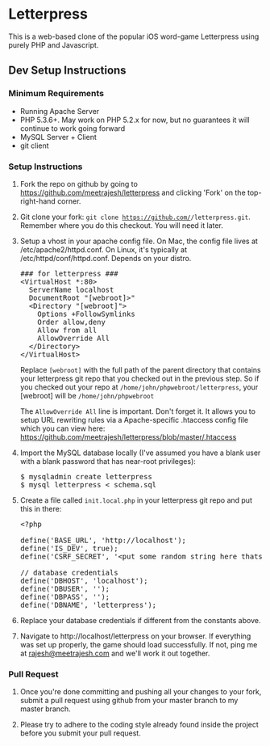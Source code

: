Letterpress
===========

This is a web-based clone of the popular iOS word-game Letterpress using
purely PHP and Javascript.


Dev Setup Instructions
----------------------

### Minimum Requirements

* Running Apache Server
* PHP 5.3.6+. May work on PHP 5.2.x for now, but no guarantees it will continue to work going forward
* MySQL Server + Client
* git client

### Setup Instructions

1. Fork the repo on github by going to https://github.com/meetrajesh/letterpress and clicking 'Fork' on the top-right-hand corner.
1. Git clone your fork: <code>git clone https://github.com/<username>/letterpress.git</code>. Remember where you do this checkout. You will need it later.
1. Setup a vhost in your apache config file. On Mac, the config file lives at /etc/apache2/httpd.conf. On Linux, it's typically at /etc/httpd/conf/httpd.conf. Depends on your distro.

   <pre>
   ### for letterpress ###
   &lt;VirtualHost *:80>
     ServerName localhost
     DocumentRoot "[webroot]>"
     &lt;Directory "[webroot]">
       Options +FollowSymlinks
       Order allow,deny
       Allow from all
       AllowOverride All
     &lt;/Directory>
   &lt;/VirtualHost>
   </pre>
   
   Replace <code>[webroot]</code> with the full path of the parent directory
   that contains your letterpress git repo that you checked out in the
   previous step. So if you checked out your repo at
   <code>/home/john/phpwebroot/letterpress</code>, your [webroot] will be
   <code>/home/john/phpwebroot</code>
   
   The <code>AllowOverride All</code> line is important. Don't forget it. It
   allows you to setup URL rewriting rules via a Apache-specific .htaccess
   config file which you can view here:
   https://github.com/meetrajesh/letterpress/blob/master/.htaccess

1. Import the MySQL database locally (I've assumed you have a blank user with a blank password that has near-root privileges):

   <pre>
   $ mysqladmin create letterpress
   $ mysql letterpress &lt; schema.sql
   </pre>

1. Create a file called <code>init.local.php</code> in your letterpress git repo and put this in there:

   <pre>
   &lt;?php
   
   define('BASE_URL', 'http://localhost');
   define('IS_DEV', true);
   define('CSRF_SECRET', '&lt;put some random string here thats about 40 chars long>');
   
   // database credentials
   define('DBHOST', 'localhost');
   define('DBUSER', '');
   define('DBPASS', '');
   define('DBNAME', 'letterpress');
   </pre>

1. Replace your database credentials if different from the constants above.

1. Navigate to http://localhost/letterpress on your browser. If everything
   was set up properly, the game should load successfully. If not, ping me at
   rajesh@meetrajesh.com and we'll work it out together.

### Pull Request

1. Once you're done committing and pushing all your changes to your fork,
   submit a pull request using github from your master branch to my master
   branch.

1. Please try to adhere to the coding style already found inside the project
   before you submit your pull request.